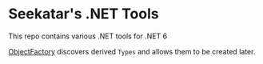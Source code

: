# Seekatar's .NET Tools

This repo contains various .NET tools for .NET 6

[ObjectFactory](src/Tools/ObjectFactory/README.md) discovers derived `Types` and allows them to be created later.
